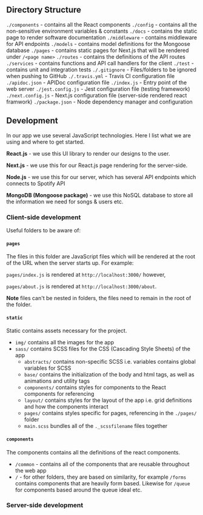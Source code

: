 ## Directory Structure

`./components` - contains all the React components
`./config` - contains all the non-sensitive environment variables & constants
`./docs` - contains the static page to render software documentation
`./middleware` - contains middleware for API endpoints
`./models` - contains model definitions for the Mongoose database
`./pages` - contains static pages for Next.js that will be rendered under `/<page name>`
`./routes` - contains the definitions of the API routes
`./services` - contains functions and API call handlers for the client
`./test` - contains unit and integration tests
`./.gitignore` - Files/folders to be ignored when pushing to GitHub
`./.travis.yml` - Travis CI configuration file
`./apidoc.json` - APIDoc configuration file
`./index.js` - Entry point of the web server
`./jest.config.js` - Jest configuration file (testing framework)
`./next.config.js` - Next.js configuration file (server-side rendered react framwork)
`./package.json` - Node dependency manager and configuration



## Development

In our app we use several JavaScript technologies. Here I list what we are using and where to get started.

<b>React.js</b> - we use this UI library to render our designs to the user.

<b>Next.js</b> - we use this for our React.js page rendering for the server-side.

<b>Node.js</b> - we use this for our server, which has several API endpoints which connects to Spotify API

<b>MongoDB (Mongoose package)</b> - we use this NoSQL database to store all the information we need for songs & users etc.

### Client-side development

Useful folders to be aware of:

#### `pages`

The files in this folder are JavaScript files which will be rendered at the root of the URL when the server starts up. For example:

`pages/index.js` is rendered at `http://localhost:3000/` however,

`pages/about.js` is rendered at `http://localhost:3000/about`.

<b>Note</b> files can't be nested in folders, the files need to remain in the root of the folder.



#### `static` 

Static contains assets necessary for the project.

- `img/` contains all the images for the app
- `sass/` contains SCSS files for the CSS (Cascading Style Sheets) of the app
  - `abstracts/`  contains non-specific SCSS i.e. variables contains global variables for SCSS
  - `base/` contains the initialization of the body and html tags, as well as animations and utility tags
  - `components/` contains styles for components to the React components for referencing
  - `layout/` contains styles for the layout of the app i.e. grid definitions and how the components interact
  - `pages/` contains styles specific for pages, referencing in the `./pages/` folder
  - `main.scss` bundles all of the `._scssfilename` files together



#### `components`

The components contains all the definitions of the react components.

- `/common` - contains all of the components that are reusable throughout the web app
- `/` - for other folders, they are based on similarity, for example `/forms` contains components that are heavily form based. Likewise for `/queue` for components based around the queue ideal etc.



### Server-side development